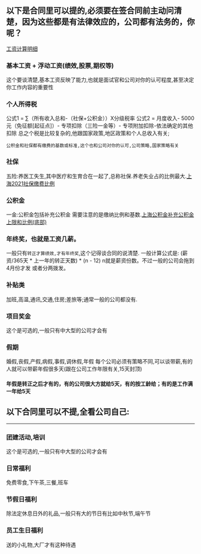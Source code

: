 

## 以下是合同里可以提的,必须要在签合同前主动问清楚，因为这些都是有法律效应的，公司都有法务的，你呢？
[工资计算明细](https://www.xinrenxinshi.com/calculator) 

### 基本工资 + 浮动工资(绩效,股票,期权等)
这个要谈清楚,基本工资反映了能力,也就是面试官和公司对你的认可程度,甚至决定你工作内容的重要性

### 个人所得税
公式1 = ∑（所有收入总和-（社保+公积金））X分级税率
公式2 = 月度收入- 5000元（免征额[起征点]）- 专项扣除（三险一金等）- 专项附加扣除-依法确定的其他扣除
总之个税是比较复杂的,他跟国家政策,地区政策和个人总收入有关;

```公积金和社保都有缴费的基数或标准,这个也和公司对你的认可,公司策略,国家策略有关```

### 社保
五险:养医工失生,其中医疗和生育合在一起了,总称社保.养老失业占的比例最大.[上海2021社保缴费比例](http://www.bbmar.com/zhichang/shebao/1041065.html)

### 公积金
一金:公积金包括补充公积金  需要注意的是缴纳比例和基数.[上海公积金补充公积金上限和比例(底部)](http://www.shgjj.com/html/xxgk/zcfg/gjjgwhgjjzx/albpl/jc/205810.html)

### 年终奖，也就是工资几薪。
一般只有```转正才算绩效,才有年终奖```,这个记得谈合同的说清楚. 一般计算公式是: (薪资/365天 * 上一年的转正天数) * (n - 12) n就是薪资份数。不过一般的公司会拖到4月份才发
或者分两拨发。

### 补贴类
加班,高温,通讯,交通,住房;差旅等;通常一般的公司都没有.

### 项目奖金
这个是可选的,一般只有中大型的公司才会有

### 假期
婚假,丧假,产假,病假,事假,调休假,年假 每个公司必须有策略不同,可以谈带薪,有的人就可以带薪年假很多天(跟在公司工作年限有关,15天封顶)
#### 年假是转正之后才有的，有的公司很大方就给5天，有的按工龄给；有的是工作满一年给5天

## 以下合同里可以不提,全看公司自己:
--------------------------------------------------------------
### 团建活动,培训
这个是可选的,一般只有中大型的公司才会有

### 日常福利
免费零食,下午茶,三餐,班车

### 节假日福利
除法定休息日外的礼品,一般只有大的节日有比如中秋节,端午节

### 员工生日福利
送的小礼物,大厂才有这种待遇
